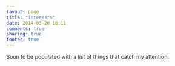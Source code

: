 ```yaml
---
layout: page
title: "interests"
date: 2014-03-20 16:11
comments: true
sharing: true
footer: true
---
```


Soon to be populated with a list of things that catch my attention.
